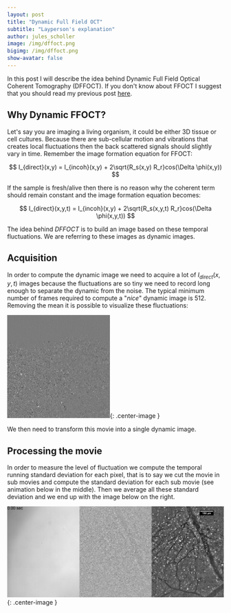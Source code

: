 ```yaml
---
layout: post
title: "Dynamic Full Field OCT"
subtitle: "Layperson's explanation"
author: jules_scholler
image: /img/dffoct.png
bigimg: /img/dffoct.png
show-avatar: false
---
```


In this post I will describe the idea behind Dynamic Full Field Optical Coherent Tomography (DFFOCT). If you don't know about FFOCT I suggest that you should read my previous post [here](https://www.jscholler.com/2019-01-18-ffoct/).

## Why Dynamic FFOCT?

Let's say you are imaging a living organism, it could be either 3D tissue or cell cultures. Because there are sub-cellular motion and vibrations that creates local fluctuations then the back scattered signals should slightly vary in time. Remember the image formation equation for FFOCT:

$$ I_{direct}(x,y) = I_{incoh}(x,y) + 2\sqrt{R_s(x,y) R_r}cos(\Delta \phi(x,y)) $$

If the sample is fresh/alive then there is no reason why the coherent term should remain constant and the image formation equation becomes:

$$ I_{direct}(x,y,t) = I_{incoh}(x,y) + 2\sqrt{R_s(x,y,t) R_r}cos(\Delta \phi(x,y,t)) $$

The idea behind *DFFOCT* is to build an image based on these temporal fluctuations. We are referring to these images as dynamic images.

## Acquisition

In order to compute the dynamic image we need to acquire a lot of $I_{direct}(x,y,t)$ images because the fluctuations are so tiny we need to record long enough to separate the dynamic from the noise. The typical minimum number of frames required to compute a "*nice*" dynamic image is 512. Removing the mean it is possible to visualize these fluctuations:

![Typical signals](../img/direct_centered.gif){: .center-image }

We then need to transform this movie into a single dynamic image.

## Processing the movie

In order to measure the level of fluctuation we compute the temporal running standard deviation for each pixel, that is to say we cut the movie in sub movies and compute the standard deviation for each sub movie (see animation below in the middle). Then we average all these standard deviation and we end up with the image below on the right.

![Standard deviation](../img/std_substack.gif){: .center-image }
